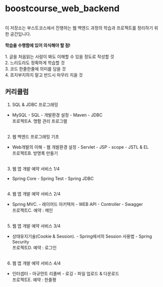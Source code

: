 # boostcourse_web_backend
<br>
이 저장소는 부스트코스에서 진행하는 웹 백엔드 과정의 학습과 프로젝트를 정리하기 위한 공간입니다.<br><br>
<b>학습을 수행함에 있어 의식해야 할 점!</b><br><br>
1. 글을 처음읽는 사람이 봐도 이해할 수 있을 정도로 작성할 것<br>
2. 느리도라도 정확하게 학습할 것<br>
3. 코드 한줄한줄에 의미를 담을 것<br>
4. 흐지부지하지 말고 반드시 마무리 지을 것<br>

## 커리큘럼
1. SQL & JDBC 프로그래밍
- MySQL  - SQL  - 개발환경 설정  - Maven  - JDBC <br>
프로젝트A. 명함 관리 프로그램<br><br>

2. 웹 백엔드 프로그래밍 기초
- Web개발의 이해  - 웹 개발환경 설정  - Servlet  - JSP  - scope  - JSTL & EL<br>
프로젝트B. 방명록 만들기<br><br>

3. 웹 앱 개발 예약 서비스 1/4
- Spring Core  - Spring Test  - Spring JDBC <br><br>

4. 웹 앱 개발 예약 서비스 2/4
- Spring MVC. - 레이어드 아키텍처  - WEB API  - Controller  - Swagger<br>
프로젝트C. 예약 : 메인<br><br>

5. 웹 앱 개발 예약 서비스 3/4
- 상태유지기술(Cookie & Session). - Spring에서의 Session 사용법  - Spring Security<br>
프로젝트D. 예약 : 로그인<br><br>

6. 웹 앱 개발 예약 서비스 4/4
- 인터셉터  - 아규먼트 리졸버  - 로깅  - 파일 업로드 & 다운로드<br>
프로젝트E. 예약 : 한줄평
